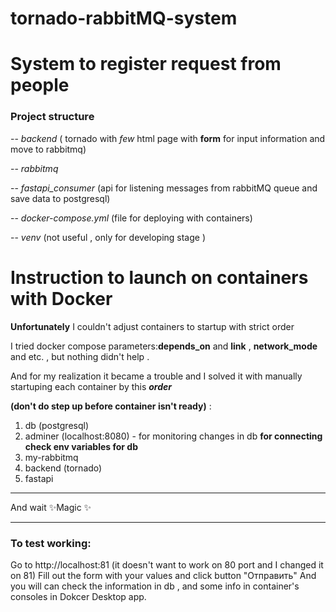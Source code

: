 # tornado-rabbitMQ-system

# System to register request from people

### Project structure


-- _backend_ ( tornado with _few_ html page with __form__ for input information and move to rabbitmq)

-- _rabbitmq_

-- _fastapi_consumer_ (api for listening messages from rabbitMQ queue and save data to postgresql)

-- _docker-compose.yml_ (file for deploying with containers)

-- _venv_ (not useful , only for developing stage )


# Instruction to launch on containers with Docker
__Unfortunately__ I couldn't adjust containers to startup with strict order 

I tried docker compose parameters:__depends_on__ and __link__ , __network_mode__ and etc. , but nothing didn't help .

And for my realization it became a trouble and I solved it with manually startuping each container by this ___order___ 

__(don't do step up before container isn't ready)__ : 

1. db (postgresql)
2. adminer (localhost:8080) - for monitoring changes in db __for connecting check env variables for db__
3. my-rabbitmq
4. backend (tornado)
5. fastapi 
---



And wait  ✨Magic ✨

---
### To test working: 
Go to http://localhost:81 (it doesn't want to work on 80 port and I changed it on 81)
Fill out the form with your values and click button "Отправить"
And you will can check the information in db , and some info in container's consoles in Dokcer Desktop app.

